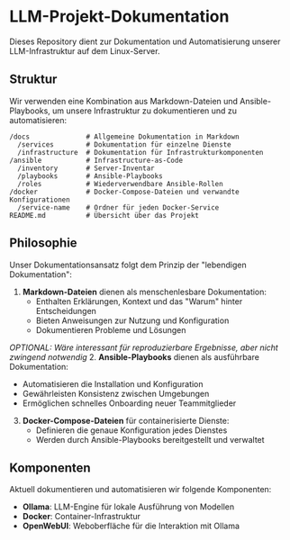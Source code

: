 # LLM-Projekt-Dokumentation

Dieses Repository dient zur Dokumentation und Automatisierung unserer LLM-Infrastruktur auf dem Linux-Server.

## Struktur

Wir verwenden eine Kombination aus Markdown-Dateien und Ansible-Playbooks, um unsere Infrastruktur zu dokumentieren und zu automatisieren:

```
/docs              # Allgemeine Dokumentation in Markdown
  /services        # Dokumentation für einzelne Dienste
  /infrastructure  # Dokumentation für Infrastrukturkomponenten
/ansible           # Infrastructure-as-Code
  /inventory       # Server-Inventar
  /playbooks       # Ansible-Playbooks
  /roles           # Wiederverwendbare Ansible-Rollen
/docker            # Docker-Compose-Dateien und verwandte Konfigurationen
  /service-name    # Ordner für jeden Docker-Service
README.md          # Übersicht über das Projekt
```

## Philosophie

Unser Dokumentationsansatz folgt dem Prinzip der "lebendigen Dokumentation":

1. **Markdown-Dateien** dienen als menschenlesbare Dokumentation:
   - Enthalten Erklärungen, Kontext und das "Warum" hinter Entscheidungen
   - Bieten Anweisungen zur Nutzung und Konfiguration
   - Dokumentieren Probleme und Lösungen

  *OPTIONAL: Wäre interessant für reproduzierbare Ergebnisse, aber nicht zwingend notwendig*
2. **Ansible-Playbooks** dienen als ausführbare Dokumentation:
   - Automatisieren die Installation und Konfiguration
   - Gewährleisten Konsistenz zwischen Umgebungen
   - Ermöglichen schnelles Onboarding neuer Teammitglieder

3. **Docker-Compose-Dateien** für containerisierte Dienste:
   - Definieren die genaue Konfiguration jedes Dienstes
   - Werden durch Ansible-Playbooks bereitgestellt und verwaltet

## Komponenten

Aktuell dokumentieren und automatisieren wir folgende Komponenten:

- **Ollama**: LLM-Engine für lokale Ausführung von Modellen
- **Docker**: Container-Infrastruktur
- **OpenWebUI**: Weboberfläche für die Interaktion mit Ollama
